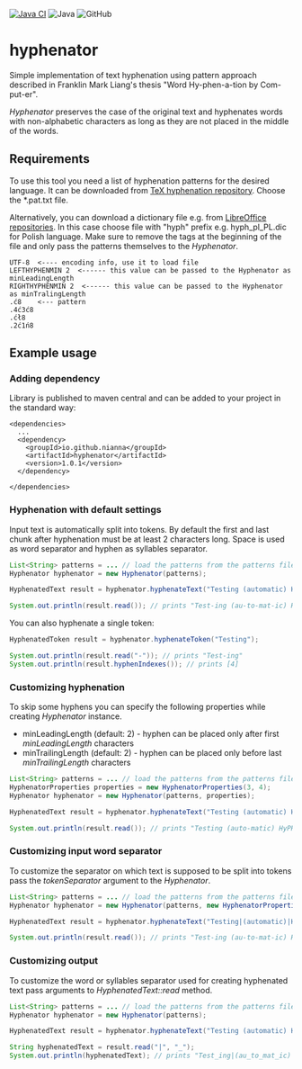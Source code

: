 [![Java CI](https://github.com/Nianna/hyphenator/actions/workflows/maven.yml/badge.svg?branch=master)](https://github.com/Nianna/hyphenator/actions/workflows/maven.yml)
![Java](https://img.shields.io/badge/Java-17-informational)
![GitHub](https://img.shields.io/github/license/nianna/hyphenator)

# hyphenator

Simple implementation of text hyphenation using pattern approach described in Franklin Mark Liang's thesis "Word Hy-phen-a-tion by Com-put-er".

_Hyphenator_ preserves the case of the original text and hyphenates words with non-alphabetic characters as long as they are not placed in the middle of the words.

## Requirements
To use this tool you need a list of hyphenation patterns for the desired language.
It can be downloaded from [TeX hyphenation repository](https://github.com/hyphenation/tex-hyphen/tree/master/hyph-utf8/tex/generic/hyph-utf8/patterns/txt).
Choose the *.pat.txt file.

Alternatively, you can download a dictionary file e.g. from [LibreOffice repositories](https://github.com/LibreOffice/dictionaries).
In this case choose file with "hyph" prefix e.g. hyph_pl_PL.dic for Polish language. 
Make sure to remove the tags at the beginning of the file and only pass the patterns themselves to the _Hyphenator_.
```
UTF-8  <---- encoding info, use it to load file
LEFTHYPHENMIN 2  <------ this value can be passed to the Hyphenator as minLeadingLength
RIGHTHYPHENMIN 2  <------ this value can be passed to the Hyphenator as minTralingLength
.ć8    <--- pattern
.4ć3ć8
.ćł8
.2ć1ń8
```

## Example usage

### Adding dependency
Library is published to maven central and can be added to your project in the standard way:
```
<dependencies>
  ...
  <dependency>
    <groupId>io.github.nianna</groupId>
    <artifactId>hyphenator</artifactId>
    <version>1.0.1</version>
  </dependency>

</dependencies>
```

### Hyphenation with default settings
Input text is automatically split into tokens. 
By default the first and last chunk after hyphenation must be at least 2 characters long.
Space is used as word separator and hyphen as syllables separator.
```java
List<String> patterns = ... // load the patterns from the patterns file
Hyphenator hyphenator = new Hyphenator(patterns);

HyphenatedText result = hyphenator.hyphenateText("Testing (automatic) HyPHeNAtioN by computer!");

System.out.println(result.read()); // prints "Test-ing (au-to-mat-ic) Hy-PHeN-AtioN by com-put-er!"
```

You can also hyphenate a single token:
```java
HyphenatedToken result = hyphenator.hyphenateToken("Testing");

System.out.println(result.read("-")); // prints "Test-ing"
System.out.println(result.hyphenIndexes()); // prints [4]
```

### Customizing hyphenation
To skip some hyphens you can specify the following properties while creating _Hyphenator_ instance.
 * minLeadingLength (default: 2) - hyphen can be placed only after first _minLeadingLength_ characters 
 * minTrailingLength (default: 2) - hyphen can be placed only before last _minTrailingLength_ characters

```java
List<String> patterns = ... // load the patterns from the patterns file
HyphenatorProperties properties = new HyphenatorProperties(3, 4);
Hyphenator hyphenator = new Hyphenator(patterns, properties);

HyphenatedText result = hyphenator.hyphenateText("Testing (automatic) HyPHeNAtioN by computer!");

System.out.println(result.read()); // prints "Testing (auto-matic) HyPHeN-AtioN by com-puter!"
```

### Customizing input word separator
To customize the separator on which text is supposed to be split into tokens pass the _tokenSeparator_ argument to the _Hyphenator_.
```java
List<String> patterns = ... // load the patterns from the patterns file
Hyphenator hyphenator = new Hyphenator(patterns, new HyphenatorProperties(), "|");

HyphenatedText result = hyphenator.hyphenateText("Testing|(automatic)|HyPHeNAtioN|by|computer!");

System.out.println(result.read()); // prints "Test-ing (au-to-mat-ic) Hy-PHeN-AtioN by com-put-er!"
```

### Customizing output
To customize the word or syllables separator used for creating hyphenated text pass arguments to _HyphenatedText::read_ method.
```java
List<String> patterns = ... // load the patterns from the patterns file
Hyphenator hyphenator = new Hyphenator(patterns);

HyphenatedText result = hyphenator.hyphenateText("Testing (automatic) HyPHeNAtioN by computer!");

String hyphenatedText = result.read("|", "_");
System.out.println(hyphenatedText); // prints "Test_ing|(au_to_mat_ic)|Hy_PHeN_AtioN|by|com_put_er!"
```

